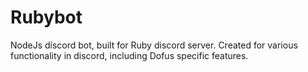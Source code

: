 # Rubybot

NodeJs discord bot, built for Ruby discord server. Created for various functionality in discord, including Dofus specific features.

